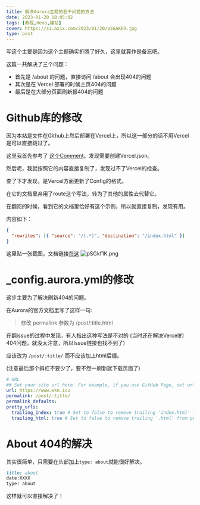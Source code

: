 ```yaml
---
title: 解决Aurora主题的若干问题的方法
date: 2023-01-20 18:05:02
tags: [教程,Hexo,建站]
cover: https://s1.ax1x.com/2023/01/20/pSGAKE9.jpg
type: post
---
```


写这个主要是因为这个主题确实折腾了好久，这里就算作是备忘吧。  

这篇一共解决了三个问题：

- 首先是 /about 的问题，直接访问 /about 会出现404的问题
- 其次是在 Vercel 部署的时候主页404的问题
- 最后是在大部分页面刷新报404的问题

# Github库的修改  

因为本站是文件在Github上然后部署在Vercel上，所以这一部分的话不用Vercel是可以直接跳过了。  

这里我首先参考了 [这个Comment][Comment1]。发现需要创建Vercel.json。  

然后呢，我就按照它的内容直接复制了，发现过不了Vercel的检查。  

查了下才发现，是Vercel方面更新了Config的格式。

在它的文档里弃用了route这个写法，转为了其他的属性去代替它。  

在翻阅的时候，看到它的文档里恰好有这个示例，所以就直接复制，发现有用。

内容如下：

```json
{
  "rewrites": [{ "source": "/(.*)", "destination": "/index.html" }]
}

```

这里贴一张截图，文档链接[在这][Vercel-doc]
![pSGkf1K.png][doc-pic]

# _config.aurora.yml的修改

这步主要为了解决刷新404的问题。

在Aurora的官方文档里写了这样一句:

> 修改 permalink 参数为 /post/:title.html

在翻issue的过程中发现，有人指出这种写法是不对的 (当时还在解决Vercel的404问题，就没太注意，所以Issue链接也找不到了)

应该改为 `/post/:title/` 而不应该加上html后缀。

(注意最后那个斜杠不要少了，要不然一刷新就下载页面了)


```yml
# URL
## Set your site url here. For example, if you use GitHub Page, set url as 'https://username.github.io/project'
url: https://www.wkn.icu
permalink: /post/:title/
permalink_defaults:
pretty_urls:
  trailing_index: true # Set to false to remove trailing 'index.html' from permalinks
  trailing_html: true # Set to false to remove trailing '.html' from permalinks

```

# About 404的解决

其实很简单，只需要在头部加上`type: about`就能很好解决。

````markdown
title: about
date:XXXX
type: about
````
这样就可以直接解决了！


[Comment1]: https://github.com/auroral-ui/hexo-theme-aurora/issues/78#issuecomment-844790557
[Vercel-doc]: https://vercel.com/docs/project-configuration#legacy/routes
[doc-pic]: https://s1.ax1x.com/2023/01/20/pSGkf1K.png
